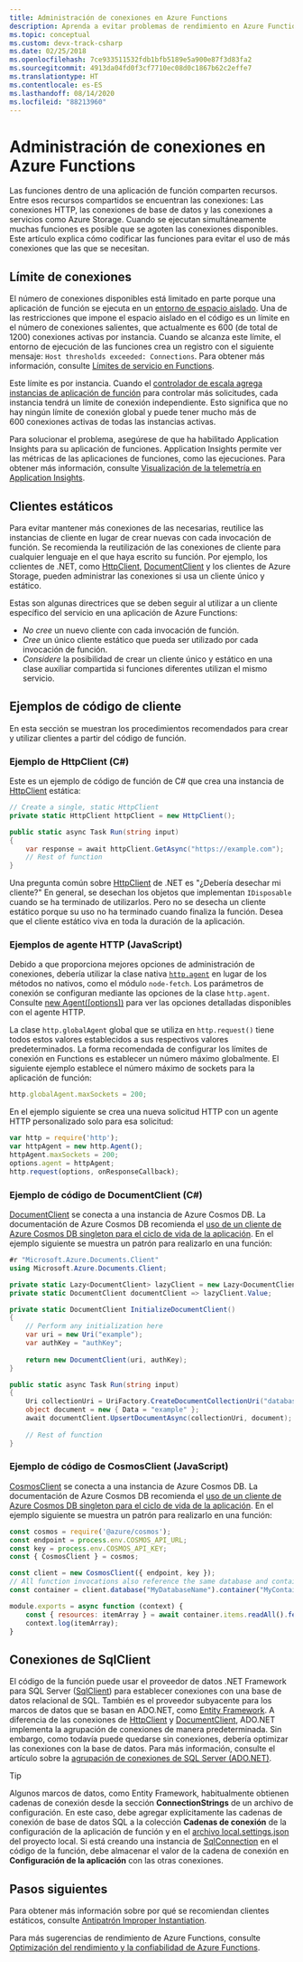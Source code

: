 ```yaml
---
title: Administración de conexiones en Azure Functions
description: Aprenda a evitar problemas de rendimiento en Azure Functions mediante el uso de los clientes de conexión estáticos.
ms.topic: conceptual
ms.custom: devx-track-csharp
ms.date: 02/25/2018
ms.openlocfilehash: 7ce933511532fdb1bfb5189e5a900e87f3d83fa2
ms.sourcegitcommit: 4913da04fd0f3cf7710ec08d0c1867b62c2effe7
ms.translationtype: HT
ms.contentlocale: es-ES
ms.lasthandoff: 08/14/2020
ms.locfileid: "88213960"
---
```

# <a name="manage-connections-in-azure-functions"></a>Administración de conexiones en Azure Functions

Las funciones dentro de una aplicación de función comparten recursos. Entre esos recursos compartidos se encuentran las conexiones: Las conexiones HTTP, las conexiones de base de datos y las conexiones a servicios como Azure Storage. Cuando se ejecutan simultáneamente muchas funciones es posible que se agoten las conexiones disponibles. Este artículo explica cómo codificar las funciones para evitar el uso de más conexiones que las que se necesitan.

## <a name="connection-limit"></a>Límite de conexiones

El número de conexiones disponibles está limitado en parte porque una aplicación de función se ejecuta en un [entorno de espacio aislado](https://github.com/projectkudu/kudu/wiki/Azure-Web-App-sandbox). Una de las restricciones que impone el espacio aislado en el código es un límite en el número de conexiones salientes, que actualmente es 600 (de total de 1200) conexiones activas por instancia. Cuando se alcanza este límite, el entorno de ejecución de las funciones crea un registro con el siguiente mensaje: `Host thresholds exceeded: Connections`. Para obtener más información, consulte [Límites de servicio en Functions](functions-scale.md#service-limits).

Este límite es por instancia. Cuando el [controlador de escala agrega instancias de aplicación de función](functions-scale.md#how-the-consumption-and-premium-plans-work) para controlar más solicitudes, cada instancia tendrá un límite de conexión independiente. Esto significa que no hay ningún límite de conexión global y puede tener mucho más de 600 conexiones activas de todas las instancias activas.

Para solucionar el problema, asegúrese de que ha habilitado Application Insights para su aplicación de funciones. Application Insights permite ver las métricas de las aplicaciones de funciones, como las ejecuciones. Para obtener más información, consulte [Visualización de la telemetría en Application Insights](functions-monitoring.md#view-telemetry-in-application-insights).  

## <a name="static-clients"></a>Clientes estáticos

Para evitar mantener más conexiones de las necesarias, reutilice las instancias de cliente en lugar de crear nuevas con cada invocación de función. Se recomienda la reutilización de las conexiones de cliente para cualquier lenguaje en el que haya escrito su función. Por ejemplo, los cclientes de .NET, como [HttpClient](/dotnet/api/system.net.http.httpclient?view=netcore-3.1), [DocumentClient](/dotnet/api/microsoft.azure.documents.client.documentclient) y los clientes de Azure Storage, pueden administrar las conexiones si usa un cliente único y estático.

Estas son algunas directrices que se deben seguir al utilizar a un cliente específico del servicio en una aplicación de Azure Functions:

- *No cree* un nuevo cliente con cada invocación de función.
- *Cree* un único cliente estático que pueda ser utilizado por cada invocación de función.
- *Considere* la posibilidad de crear un cliente único y estático en una clase auxiliar compartida si funciones diferentes utilizan el mismo servicio.

## <a name="client-code-examples"></a>Ejemplos de código de cliente

En esta sección se muestran los procedimientos recomendados para crear y utilizar clientes a partir del código de función.

### <a name="httpclient-example-c"></a>Ejemplo de HttpClient (C#)

Este es un ejemplo de código de función de C# que crea una instancia de [HttpClient](/dotnet/api/system.net.http.httpclient?view=netcore-3.1) estática:

```cs
// Create a single, static HttpClient
private static HttpClient httpClient = new HttpClient();

public static async Task Run(string input)
{
    var response = await httpClient.GetAsync("https://example.com");
    // Rest of function
}
```

Una pregunta común sobre [HttpClient](/dotnet/api/system.net.http.httpclient?view=netcore-3.1) de .NET es "¿Debería desechar mi cliente?" En general, se desechan los objetos que implementan `IDisposable` cuando se ha terminado de utilizarlos. Pero no se desecha un cliente estático porque su uso no ha terminado cuando finaliza la función. Desea que el cliente estático viva en toda la duración de la aplicación.

### <a name="http-agent-examples-javascript"></a>Ejemplos de agente HTTP (JavaScript)

Debido a que proporciona mejores opciones de administración de conexiones, debería utilizar la clase nativa [`http.agent`](https://nodejs.org/dist/latest-v6.x/docs/api/http.html#http_class_http_agent) en lugar de los métodos no nativos, como el módulo `node-fetch`. Los parámetros de conexión se configuran mediante las opciones de la clase `http.agent`. Consulte [new Agent(\[options\])](https://nodejs.org/dist/latest-v6.x/docs/api/http.html#http_new_agent_options) para ver las opciones detalladas disponibles con el agente HTTP.

La clase `http.globalAgent` global que se utiliza en `http.request()` tiene todos estos valores establecidos a sus respectivos valores predeterminados. La forma recomendada de configurar los límites de conexión en Functions es establecer un número máximo globalmente. El siguiente ejemplo establece el número máximo de sockets para la aplicación de función:

```js
http.globalAgent.maxSockets = 200;
```

 En el ejemplo siguiente se crea una nueva solicitud HTTP con un agente HTTP personalizado solo para esa solicitud:

```js
var http = require('http');
var httpAgent = new http.Agent();
httpAgent.maxSockets = 200;
options.agent = httpAgent;
http.request(options, onResponseCallback);
```

### <a name="documentclient-code-example-c"></a>Ejemplo de código de DocumentClient (C#)

[DocumentClient](/dotnet/api/microsoft.azure.documents.client.documentclient) se conecta a una instancia de Azure Cosmos DB. La documentación de Azure Cosmos DB recomienda el [uso de un cliente de Azure Cosmos DB singleton para el ciclo de vida de la aplicación](../cosmos-db/performance-tips.md#sdk-usage). En el ejemplo siguiente se muestra un patrón para realizarlo en una función:

```cs
#r "Microsoft.Azure.Documents.Client"
using Microsoft.Azure.Documents.Client;

private static Lazy<DocumentClient> lazyClient = new Lazy<DocumentClient>(InitializeDocumentClient);
private static DocumentClient documentClient => lazyClient.Value;

private static DocumentClient InitializeDocumentClient()
{
    // Perform any initialization here
    var uri = new Uri("example");
    var authKey = "authKey";
    
    return new DocumentClient(uri, authKey);
}

public static async Task Run(string input)
{
    Uri collectionUri = UriFactory.CreateDocumentCollectionUri("database", "collection");
    object document = new { Data = "example" };
    await documentClient.UpsertDocumentAsync(collectionUri, document);
    
    // Rest of function
}
```

### <a name="cosmosclient-code-example-javascript"></a>Ejemplo de código de CosmosClient (JavaScript)
[CosmosClient](/javascript/api/@azure/cosmos/cosmosclient) se conecta a una instancia de Azure Cosmos DB. La documentación de Azure Cosmos DB recomienda el [uso de un cliente de Azure Cosmos DB singleton para el ciclo de vida de la aplicación](../cosmos-db/performance-tips.md#sdk-usage). En el ejemplo siguiente se muestra un patrón para realizarlo en una función:

```javascript
const cosmos = require('@azure/cosmos');
const endpoint = process.env.COSMOS_API_URL;
const key = process.env.COSMOS_API_KEY;
const { CosmosClient } = cosmos;

const client = new CosmosClient({ endpoint, key });
// All function invocations also reference the same database and container.
const container = client.database("MyDatabaseName").container("MyContainerName");

module.exports = async function (context) {
    const { resources: itemArray } = await container.items.readAll().fetchAll();
    context.log(itemArray);
}
```

## <a name="sqlclient-connections"></a>Conexiones de SqlClient

El código de la función puede usar el proveedor de datos .NET Framework para SQL Server ([SqlClient](/dotnet/api/system.data.sqlclient?view=dotnet-plat-ext-3.1)) para establecer conexiones con una base de datos relacional de SQL. También es el proveedor subyacente para los marcos de datos que se basan en ADO.NET, como [Entity Framework](/ef/ef6/). A diferencia de las conexiones de [HttpClient](/dotnet/api/system.net.http.httpclient?view=netcore-3.1) y [DocumentClient](/dotnet/api/microsoft.azure.documents.client.documentclient), ADO.NET implementa la agrupación de conexiones de manera predeterminada. Sin embargo, como todavía puede quedarse sin conexiones, debería optimizar las conexiones con la base de datos. Para más información, consulte el artículo sobre la [agrupación de conexiones de SQL Server (ADO.NET)](/dotnet/framework/data/adonet/sql-server-connection-pooling).

> [!TIP]
> Algunos marcos de datos, como Entity Framework, habitualmente obtienen cadenas de conexión desde la sección **ConnectionStrings** de un archivo de configuración. En este caso, debe agregar explícitamente las cadenas de conexión de base de datos SQL a la colección **Cadenas de conexión** de la configuración de la aplicación de función y en el [archivo local.settings.json](functions-run-local.md#local-settings-file) del proyecto local. Si está creando una instancia de [SqlConnection](/dotnet/api/system.data.sqlclient.sqlconnection?view=dotnet-plat-ext-3.1) en el código de la función, debe almacenar el valor de la cadena de conexión en **Configuración de la aplicación** con las otras conexiones.

## <a name="next-steps"></a>Pasos siguientes

Para obtener más información sobre por qué se recomiendan clientes estáticos, consulte [Antipatrón Improper Instantiation](/azure/architecture/antipatterns/improper-instantiation/).

Para más sugerencias de rendimiento de Azure Functions, consulte [Optimización del rendimiento y la confiabilidad de Azure Functions](functions-best-practices.md).
